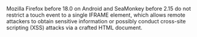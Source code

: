 Mozilla Firefox before 18.0 on Android and SeaMonkey before 2.15 do not restrict a touch event to a single IFRAME element, which allows remote attackers to obtain sensitive information or possibly conduct cross-site scripting (XSS) attacks via a crafted HTML document.